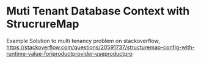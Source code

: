 # Muti Tenant Database Context with StrucrureMap
Example Solution to multi tenancy problem on stackoverflow, https://stackoverflow.com/questions/20591737/structuremap-config-with-runtime-value-foriproductprovider-useproductpro
